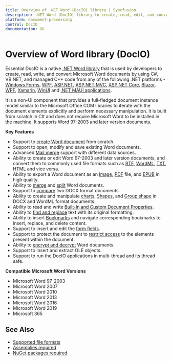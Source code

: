 ```yaml
---
title: Overview of .NET Word (DocIO) library | Syncfusion
description: .NET Word (DocIO) library to create, read, edit, and convert Word documents in C#, VB.NET without Microsoft Word or interop dependencies.
platform: document-processing
control: DocIO
documentation: UG
---
```

# Overview of Word library (DocIO)

Essential DocIO is a native [.NET Word library](https://www.syncfusion.com/document-processing/word-framework/net) that is used by developers to create, read, write, and convert Microsoft Word documents by using C#, VB.NET, and managed C++ code from any of the following .NET platforms - [Windows Forms](https://help.syncfusion.com/document-processing/word/word-library/net/create-word-document-in-windows-forms), [WPF](https://help.syncfusion.com/document-processing/word/word-library/net/create-word-document-in-wpf), [ASP.NET](https://help.syncfusion.com/document-processing/word/word-library/net/create-word-document-in-asp-net), [ASP.NET MVC](https://help.syncfusion.com/document-processing/word/word-library/net/create-word-document-in-asp-net-mvc), [ASP.NET Core](https://help.syncfusion.com/document-processing/word/word-library/net/create-word-document-in-asp-net-core), [Blazor](https://help.syncfusion.com/document-processing/word/word-library/net/create-word-document-in-blazor), [WPF](https://help.syncfusion.com/document-processing/word/word-library/net/create-word-document-in-wpf), [Xamarin](https://help.syncfusion.com/document-processing/word/word-library/net/create-word-document-in-xamarin), [WinUI](https://help.syncfusion.com/document-processing/word/word-library/net/create-word-document-in-winui) and [.NET MAUI applications](https://help.syncfusion.com/document-processing/word/word-library/net/create-word-document-in-maui). 

It is a non-UI component that provides a full-fledged document instance model similar to the Microsoft Office COM libraries to iterate with the document elements explicitly and perform necessary manipulation. It is built from scratch in C# and does not require Microsoft Word to be installed in the machine. It supports Word 97-2003 and later version documents.

**Key Features**

* Support to [create Word document](https://help.syncfusion.com/document-processing/word/word-library/net/getting-started) from scratch.
* Support to open, modify and save existing Word documents.
* Advanced [Mail merge](https://help.syncfusion.com/document-processing/word/word-library/net/working-with-mail-merge) support with different data sources.
* Ability to create or edit Word 97-2003 and later version documents, and convert them to commonly used file formats such as [RTF](https://help.syncfusion.com/document-processing/word/word-library/net/rtf), [WordML](https://help.syncfusion.com/document-processing/word/word-library/net/word-file-formats#word-processing-xml-xml), [TXT](https://help.syncfusion.com/document-processing/word/word-library/net/text), [HTML](https://help.syncfusion.com/document-processing/word/word-library/net/html) and vice versa.
* Ability to export a Word document as an [Image](https://help.syncfusion.com/document-processing/word/conversions/word-to-image/net/word-to-image), [PDF](https://help.syncfusion.com/document-processing/word/conversions/word-to-pdf/net/word-to-pdf) file, and [EPUB](https://help.syncfusion.com/document-processing/word/word-library/net/word-to-epub) in high quality.
* Ability to [merge](https://help.syncfusion.com/document-processing/word/word-library/net/word-document/merging-word-documents) and [split](https://help.syncfusion.com/document-processing/word/word-library/net/word-document/split-word-documents) Word documents.
* Support to [compare](https://help.syncfusion.com/document-processing/word/word-library/net/word-document/compare-word-documents) two DOCX format documents.
* Ability to create and manipulate [charts](https://help.syncfusion.com/document-processing/word/word-library/net/working-with-charts), [Shapes](https://help.syncfusion.com/document-processing/word/word-library/net/working-with-shapes), and [Group shape](https://help.syncfusion.com/document-processing/word/word-library/net/working-with-shapes#grouping-shapes) in DOCX and WordML format documents.
* Ability to read and write [Built-In and Custom Document Properties](https://help.syncfusion.com/document-processing/word/word-library/net/working-with-word-document#working-with-word-document-properties).
* Ability to [find and replace](https://help.syncfusion.com/document-processing/word/word-library/net/working-with-find-and-replace) text with its original formatting.
* Ability to insert [Bookmarks](https://help.syncfusion.com/document-processing/word/word-library/net/working-with-bookmarks) and navigate corresponding bookmarks to insert, replace, and delete content.
* Support to insert and edit the [form fields](https://help.syncfusion.com/document-processing/word/word-library/net/working-with-form-fields).
* Support to protect the document to [restrict access](https://help.syncfusion.com/document-processing/word/word-library/net/working-with-security#protecting-word-document-from-editing) to the elements present within the document.
* Ability to [encrypt and decrypt](https://help.syncfusion.com/document-processing/word/word-library/net/working-with-security) Word documents.
* Support to insert and extract OLE objects.
* Support to run the DocIO applications in multi-thread and its thread safe.

**Compatible Microsoft Word Versions**

* Microsoft Word 97-2003
* Microsoft Word 2007
* Microsoft Word 2010
* Microsoft Word 2013
* Microsoft Word 2016
* Microsoft Word 2019
* Microsoft 365

## See Also

* [Supported file formats](https://help.syncfusion.com/document-processing/word/word-library/net/support-file-formats)
* [Assemblies required](https://help.syncfusion.com/document-processing/word/word-library/net/assemblies-required)
* [NuGet packages required](https://help.syncfusion.com/document-processing/word/word-library/net/nuget-packages-required)
